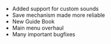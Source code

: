 - Added support for custom sounds
- Save mechanism made more reliable
- New Guide Book
- Main menu overhaul
- Many important bugfixes
